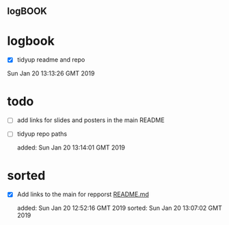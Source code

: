logBOOK
---

# logbook

* [x] tidyup
	readme and repo

Sun Jan 20 13:13:26 GMT 2019

# todo
* [ ] add links for slides and posters in the main README


* [ ] tidyup repo paths

	added: Sun Jan 20 13:14:01 GMT 2019


# sorted

* [x] Add links to the main for repporst [README.md](README.md)
	
	added: Sun Jan 20 12:52:16 GMT 2019
	sorted: Sun Jan 20 13:07:02 GMT 2019


